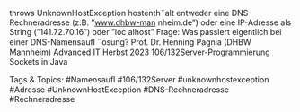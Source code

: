 throws UnknownHostException
hostenth¨alt entweder eine DNS-Rechneradresse (z.B. ”www.dhbw-man nheim.de”)
oder eine IP-Adresse als String (”141.72.70.16”) oder ”loc alhost”
Frage: Was passiert eigentlich bei einer DNS-Namensauﬂ ¨osung?
Prof. Dr. Henning Pagnia (DHBW Mannheim) Advanced IT Herbst 2023 106/132Server-Programmierung Sockets in Java

   Tags & Topics:
   #Namensauﬂ
   #106/132Server
   #unknownhostexception
   #Adresse
   #UnknownHostException
   #DNS-Rechneradresse
   #Rechneradresse